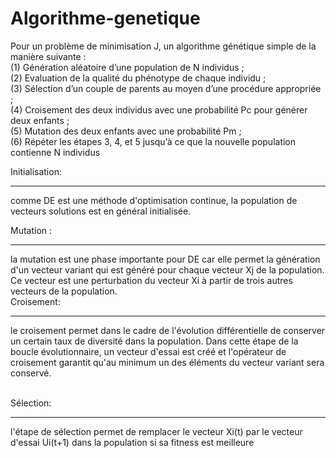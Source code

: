 # Algorithme-genetique

Pour un problème de minimisation J, un algorithme génétique simple de la manière suivante :<br> 
(1) Génération aléatoire d’une population de N individus ; <br>
(2) Evaluation de la qualité du phénotype de chaque individu ;<br>
(3) Sélection d’un couple de parents au moyen d’une procédure appropriée ; <br>
(4) Croisement des deux individus avec une probabilité Pc pour générer deux enfants ; <br>
(5) Mutation des deux enfants avec une probabilité Pm ; <br>
(6) Répéter les étapes 3, 4, et 5 jusqu’à ce que la nouvelle population contienne N individus<br>

 Initialisation:<hr> comme DE est une méthode d'optimisation continue, la population de vecteurs solutions  est en général initialisée.<br>

Mutation :<hr> la mutation est une phase importante pour DE car elle permet la génération d'un vecteur variant qui est généré pour chaque vecteur Xj de la population. Ce vecteur est une perturbation du vecteur Xi à partir de trois autres vecteurs de la population.
<br>
Croisement: <hr>  le   croisement   permet   dans   le   cadre   de   l'évolution   différentielle   de conserver un certain taux de diversité dans la population. Dans cette étape de la boucle évolutionnaire, un vecteur d'essai est créé et l'opérateur de croisement garantit qu'au minimum un des éléments du vecteur variant sera conservé.

<br>Sélection:<hr> l'étape de sélection permet de remplacer le vecteur Xi(t) par le vecteur d'essai Ui(t+1) dans la population si sa fitness est meilleure

